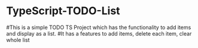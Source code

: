 # TypeScript-TODO-List
#This is a simple TODO TS Project which has the functionality to add items and display as a list. 
#It has a features to add items, delete each item, clear whole list
